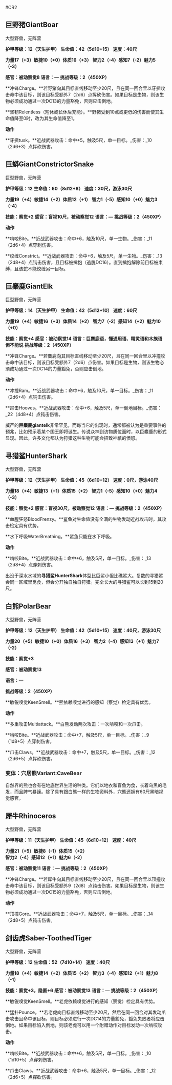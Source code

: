 #CR2

## 巨野猪GiantBoar

大型野兽，无阵营

**护甲等级：12（天生护甲）**
**生命值：42（5d10+15）**
**速度：40尺**

**力量17（+3）敏捷10（+0）体质16（+3）**
**智力2（-4）感知7（-2）魅力5（-3）**

**感官：被动察觉8**
**语言：—**
**挑战等级：2（450XP）**

**冲锋Charge。**若野猪向其目标直线移动至少20尺，且在同一回合里以牙撕攻击命中该目标，则该目标受额外7（2d6）点挥砍伤害。如果目标是生物，则该生物必须成功通过一次DC13的力量豁免，否则应击倒地。

**坚韧Relentless（短休或长休后充能）。**野猪受到10点或更低的伤害而使其生命值降至0时，改为其生命值降至1。

**动作**

**牙撕tusk。**近战武器攻击：命中+5，触及5尺，单一目标。_伤害：_10（2d6+3）点挥砍伤害。

## 巨蟒GiantConstrictorSnake

巨型野兽，无阵营

**护甲等级：12**
**生命值：60（8d12+8）**
**速度：30尺，游泳30尺**

**力量19（+4）敏捷14（+2）体质12（+1）**
**智力1（-5）感知10（+0）魅力3（-4）**

**技能：察觉+2**
**感官：盲视10尺，被动察觉12**
**语言：—**
**挑战等级：2（450XP）**

**动作**

**啃咬Bite。**近战武器攻击：命中+6，触及10尺，单一生物。_伤害：_11（2d6+4）点穿刺伤害。

**绞缠Constrict。**近战武器攻击：命中+6，触及5尺，单一生物。_伤害：_13（2d8+4）点钝击伤害，且目标被擒抱（逃脱DC16）。直到擒抱解除前目标被束缚，且该蛇不能绞缠另一目标。

## 巨麋鹿GiantElk

巨型野兽，无阵营

**护甲等级：14（天生护甲）**
**生命值：42（5d12+10）**
**速度：60尺**

**力量19（+4）敏捷16（+3）体质14（+2）**
**智力7（-2）感知14（+2）魅力10（+0）**

**技能：察觉+4**
**感官：被动察觉14**
**语言：巨麋鹿语，懂通用语、精灵语和木族语但不能说**
**挑战等级：2（450XP）**

**冲锋Charge。**若麋鹿向其目标直线移动至少20尺，且在同一回合里以冲撞攻击命中该目标，则该目标受额外7（2d6）点伤害。如果目标是生物，则该生物必须成功通过一次DC14的力量豁免，否则应击倒地。

**动作**

**冲撞Ram。**近战武器攻击：命中+6，触及10尺，单一目标。_伤害：_11（2d6+4）点钝击伤害。

**蹄击Hooves。**近战武器攻击：命中+6，触及5尺，单一倒地目标。_伤害：_22（4d8+4）点钝击伤害。

威严的**巨麋鹿giantelk**非常罕见，而每当它的出现时，通常都被认为是重要事件的预兆，比如预示着某个国王即将诞生。传说众神到访物质位面时，以巨麋鹿的形式显现。因此，许多文化都认为狩猎这种生物可能会招致神祇的愤怒。

## 寻猎鲨HunterShark

大型野兽，无阵营

**护甲等级：12（天生护甲）**
**生命值：45（6d10+12）**
**速度：0尺，游泳40尺**

**力量18（+4）敏捷13（+1）体质15（+2）**
**智力1（-5）感知10（+0）魅力4（-3）**

**技能：察觉+2**
**感官：盲视30尺，被动察觉12**
**语言：—**
**挑战等级：2（450XP）**

**血腥狂怒BloodFrenzy。**鲨鱼对生命值没有全满的生物发动近战攻击时，其攻击检定具有优势。

**水下呼吸WaterBreathing。**鲨鱼只能在水下呼吸。

**动作**

**啃咬Bite。**近战武器攻击：命中+6，触及5尺，单一目标。_伤害：_13（2d8+4）点穿刺伤害。

出没于深水水域的**寻猎鲨HunterShark**体型比巨鲨小但比礁鲨大。复数的寻猎鲨会同一区域里觅食，但会分开独自独自狩猎。完全长大的寻猎鲨可以长到15到20尺。

## 白熊PolarBear

大型野兽，无阵营

**护甲等级：12（天生护甲）**
**生命值：42（5d10+15）**
**速度：40尺，游泳30尺**

**力量20（+5）敏捷10（+0）体质16（+3）**
**智力2（-4）感知13（+1）魅力7（-2）**

**技能：察觉+3**

**感官：被动察觉13**

**语言：—**

**挑战等级：2（450XP）**

**敏锐嗅觉KeenSmell。**熊依赖嗅觉进行的感知（察觉）检定具有优势。

**动作**

**多重攻击Multiattack。**白熊发动两次攻击：一次啃咬和一次爪击。

**啃咬Bite。**近战武器攻击：命中+7，触及5尺，单一目标。_伤害：_9（1d8+5）点穿刺伤害。

**爪击Claws。**近战武器攻击：命中+7，触及5尺，单一目标。_伤害：_12（2d6+5）点挥砍伤害。

 ### 变体：穴居熊Variant:CaveBear

自然界的熊也会有在地底世界生活的种类。它们以地衣和盲鱼为食，长着乌黑的毛发，而且脾气暴躁。除了具有跟白熊一样的生物资料外，穴熊还拥有60尺黑暗视觉感官。

## 犀牛Rhinoceros

大型野兽，无阵营

**护甲等级：11（天生护甲）**
**生命值：45（6d10+12）**
**速度：40尺**

**力量21（+5）敏捷8（-1）体质15（+2）**
**智力2（-4）感知12（+1）魅力6（-2）**

**感官：被动察觉11**
**语言：—**
**挑战等级：2（450XP）**

**冲锋Charge。**若犀牛向其目标直线移动至少20尺，且在同一回合里以顶撞攻击命中该目标，则该目标受额外9（2d8）点钝击伤害。如果目标是生物，则该生物必须成功通过一次DC15的力量豁免，否则应击倒地。

**动作**

**顶撞Gore。**近战武器攻击：命中+7，触及5尺，单一目标。_伤害：_14（2d8+5）点钝击伤害。

## 剑齿虎Saber-ToothedTiger

大型野兽，无阵营

**护甲等级：12**
**生命值：52（7d10+14）**
**速度：40尺**

**力量18（+4）敏捷14（+2）体质15（+2）**
**智力3（-4）感知12（+1）魅力8（-1）**

**技能：察觉+3，隐匿+6**
**感官：被动察觉13**
**语言：—**
**挑战等级：2（450XP）**

**敏锐嗅觉KeenSmell。**老虎依赖嗅觉进行的感知（察觉）检定具有优势。

**猛扑Pounce。**若老虎向目标直线移动至少20尺，然后在同一回合对其发动爪击攻击且命中该目标，则目标必须进行一次DC14的力量豁免，豁免失败者将应击倒地。如果目标陷入倒地，则该老虎可以用一个附赠动作对目标发动一次啃咬攻击。

**动作**

**啃咬Bite。**近战武器攻击：命中+6，触及5尺，单一目标。_伤害：_10（1d10+5）点穿刺伤害。

**爪击Claws。**近战武器攻击：命中+6，触及5尺，单一目标。_伤害：_12（2d6+5）点挥砍伤害。


